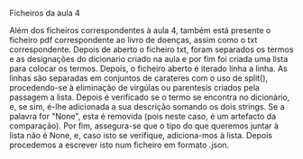 ﻿Ficheiros da aula 4
 
 Além dos ficheiros correspondentes à aula 4, também está presente o ficheiro pdf correspondente ao livro de doenças, assim como o txt correspondente.
 Depois de aberto o ficheiro txt, foram separados os termos e as designações do dicionario criado na aula e por fim foi criada uma lista para colocar os termos.
 Depois, o ficheiro aberto é iterado linha a linha. As linhas são separadas em conjuntos de carateres com o uso de split(), procedendo-se à eliminação de virgúlas ou parentesis criados pela passagem a lista. 
 Depois é verificado se o termo se encontra no dicionário, e, se sim, é-lhe adicionada a sua descrição somando os dois strings. Se a palavra for "None", esta é removida (pois neste caso, é um artefacto da comparação).
 Por fim, assegura-se que o tipo do que queremos juntar à lista não é None, e, caso isto se verifique, adiciona-mos à lista. Depois procedemos a escrever isto num ficheiro em formato .json.

